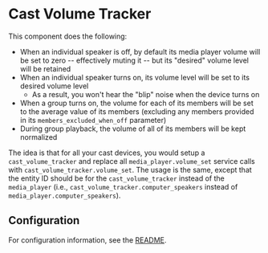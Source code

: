 # Cast Volume Tracker

This component does the following:

* When an individual speaker is off, by default its media player volume will be set to zero -- effectively muting it -- but its "desired" volume level will be retained
* When an individual speaker turns on, its volume level will be set to its desired volume level
  * As a result, you won't hear the "blip" noise when the device turns on
* When a group turns on, the volume for each of its members will be set to the average value of its members (excluding any members provided in its `members_excluded_when_off` parameter)
* During group playback, the volume of all of its members will be kept normalized

The idea is that for all your cast devices, you would setup a `cast_volume_tracker` and replace all `media_player.volume_set` service calls with `cast_volume_tracker.volume_set`.  The usage is the same, except that the entity ID should be for the `cast_volume_tracker` instead of the `media_player` (i.e., `cast_volume_tracker.computer_speakers` instead of `media_player.computer_speakers`).


## Configuration

For configuration information, see the [README](https://github.com/JeffLIrion/ha-cast_volume_tracker/README.md#configuration).
